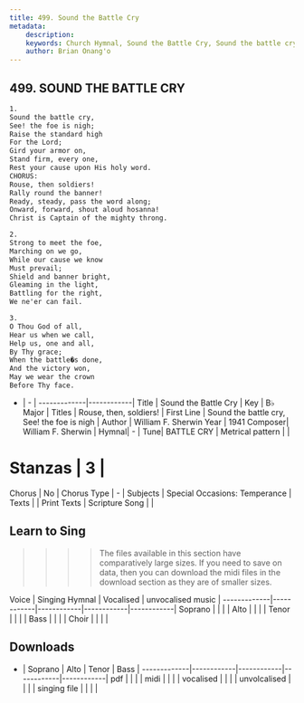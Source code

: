 ```yaml
---
title: 499. Sound the Battle Cry
metadata:
    description: 
    keywords: Church Hymnal, Sound the Battle Cry, Sound the battle cry, See! the foe is nigh, Rouse, then, soldiers!
    author: Brian Onang'o
---
```



## 499. SOUND THE BATTLE CRY

```txt
1.
Sound the battle cry,
See! the foe is nigh;
Raise the standard high
For the Lord;
Gird your armor on,
Stand firm, every one,
Rest your cause upon His holy word.
CHORUS:
Rouse, then soldiers!
Rally round the banner!
Ready, steady, pass the word along;
Onward, forward, shout aloud hosanna!
Christ is Captain of the mighty throng.

2.
Strong to meet the foe,
Marching on we go,
While our cause we know
Must prevail;
Shield and banner bright,
Gleaming in the light,
Battling for the right,
We ne'er can fail.

3.
O Thou God of all,
Hear us when we call,
Help us, one and all,
By Thy grace;
When the battle�s done,
And the victory won,
May we wear the crown
Before Thy face.
```

- |   -  |
-------------|------------|
Title | Sound the Battle Cry |
Key | B♭ Major |
Titles | Rouse, then, soldiers! |
First Line | Sound the battle cry, See! the foe is nigh |
Author | William F. Sherwin
Year | 1941
Composer| William F. Sherwin |
Hymnal|  - |
Tune| BATTLE CRY |
Metrical pattern | |
# Stanzas | 3 |
Chorus | No |
Chorus Type | - |
Subjects | Special Occasions: Temperance |
Texts |  |
Print Texts | 
Scripture Song |  |
  
## Learn to Sing

>>>> The files available in this section have comparatively large sizes. If you need to save on data, then you can download the midi files in the download section as they are of smaller sizes.

Voice |  Singing Hymnal | Vocalised | unvocalised music |
-------------|------------|------------|------------|------------|
Soprano | | | |
Alto | | | |
Tenor | | | |
Bass | | | |
Choir | | | |

## Downloads

- |  Soprano | Alto | Tenor | Bass |
-------------|------------|------------|------------|------------|
pdf | | | |
midi | | | |
vocalised | | | |
unvolcalised | | | |
singing file | | | |
  